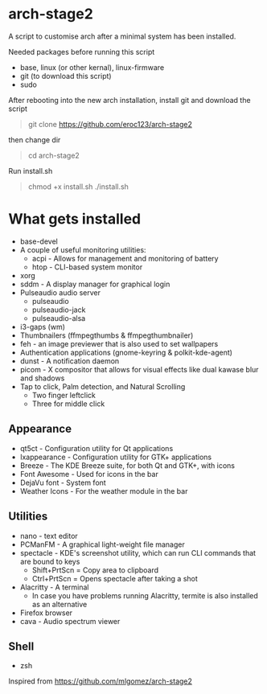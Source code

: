 # arch-stage2

A script to customise arch after a minimal system has been installed. 

Needed packages before running this script

- base, linux (or other kernal), linux-firmware
- git (to download this script)
- sudo

After rebooting into the new arch installation, install git and download the script

> git clone https://github.com/eroc123/arch-stage2

then change dir

> cd arch-stage2

Run install.sh

> chmod +x install.sh
> ./install.sh

# What gets installed

- base-devel
- A couple of useful monitoring utilities:
    - acpi - Allows for management and monitoring of battery
    - htop - CLI-based system monitor
- xorg
- sddm - A display manager for graphical login
- Pulseaudio audio server
    - pulseaudio
    - pulseaudio-jack
    - pulseaudio-alsa
- i3-gaps (wm)
- Thumbnailers (ffmpegthumbs & ffmpegthumbnailer)
- feh - an image previewer that is also used to set wallpapers
- Authentication applications (gnome-keyring & polkit-kde-agent)
- dunst - A notification daemon
- picom - X compositor that allows for visual effects like dual kawase blur and shadows
- Tap to click, Palm detection, and Natural Scrolling
    - Two finger leftclick
    - Three for middle click

## Appearance

- qt5ct - Configuration utility for Qt applications
- lxappearance - Configuration utility for GTK+ applications
- Breeze - The KDE Breeze suite, for both Qt and GTK+, with icons
- Font Awesome - Used for icons in the bar
- DejaVu font - System font
- Weather Icons - For the weather module in the bar

## Utilities

- nano - text editor
- PCManFM - A graphical light-weight file manager
- spectacle - KDE's screenshot utility, which can run CLI commands that are bound to keys
    - Shift+PrtScn = Copy area to clipboard
    - Ctrl+PrtScn = Opens spectacle after taking a shot
- Alacritty - A terminal
    - In case you have problems running Alacritty, termite is also installed as an alternative
- Firefox browser
- cava - Audio spectrum viewer

## Shell

- zsh

Inspired from https://github.com/mlgomez/arch-stage2
